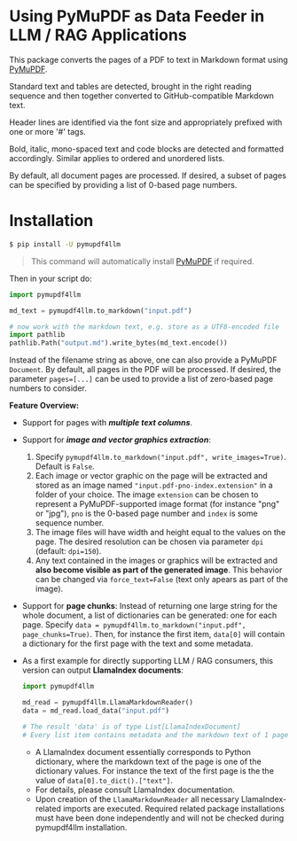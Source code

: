 # Using PyMuPDF as Data Feeder in LLM / RAG Applications

This package converts the pages of a PDF to text in Markdown format using [PyMuPDF](https://pypi.org/project/PyMuPDF/).

Standard text and tables are detected, brought in the right reading sequence and then together converted to GitHub-compatible Markdown text.

Header lines are identified via the font size and appropriately prefixed with one or more '#' tags.

Bold, italic, mono-spaced text and code blocks are detected and formatted accordingly. Similar applies to ordered and unordered lists.

By default, all document pages are processed. If desired, a subset of pages can be specified by providing a list of 0-based page numbers.


# Installation

```bash
$ pip install -U pymupdf4llm
```

> This command will automatically install [PyMuPDF](https://github.com/pymupdf/PyMuPDF) if required.

Then in your script do:

```python
import pymupdf4llm

md_text = pymupdf4llm.to_markdown("input.pdf")

# now work with the markdown text, e.g. store as a UTF8-encoded file
import pathlib
pathlib.Path("output.md").write_bytes(md_text.encode())
```

Instead of the filename string as above, one can also provide a PyMuPDF `Document`. By default, all pages in the PDF will be processed. If desired, the parameter `pages=[...]` can be used to provide a list of zero-based page numbers to consider.

**Feature Overview:**

* Support for pages with **_multiple text columns_**.
* Support for **_image and vector graphics extraction_**:

    1. Specify `pymupdf4llm.to_markdown("input.pdf", write_images=True)`. Default is `False`.
    2. Each image or vector graphic on the page will be extracted and stored as an image named `"input.pdf-pno-index.extension"` in a folder of your choice. The image `extension` can be chosen to represent a PyMuPDF-supported image format (for instance "png" or "jpg"),  `pno` is the 0-based page number and `index` is some sequence number.
    3. The image files will have width and height equal to the values on the page. The desired resolution can be chosen via parameter `dpi` (default: `dpi=150`).
    4. Any text contained in the images or graphics will be extracted and **also become visible as part of the generated image**. This behavior can be changed via `force_text=False` (text only apears as part of the image).

* Support for **page chunks**: Instead of returning one large string for the whole document, a list of dictionaries can be generated: one for each page. Specify `data = pymupdf4llm.to_markdown("input.pdf", page_chunks=True)`. Then, for instance the first item, `data[0]` will contain a dictionary for the first page with the text and some metadata.

* As a first example for directly supporting LLM / RAG consumers, this version can output **LlamaIndex documents**:

    ```python
    import pymupdf4llm
    
    md_read = pymupdf4llm.LlamaMarkdownReader()
    data = md_read.load_data("input.pdf")

    # The result 'data' is of type List[LlamaIndexDocument]
    # Every list item contains metadata and the markdown text of 1 page.
    ```

    * A LlamaIndex document essentially corresponds to Python dictionary, where the markdown text of the page is one of the dictionary values. For instance the text of the first page is the the value of `data[0].to_dict().["text"]`.
    * For details, please consult LlamaIndex documentation.
    * Upon creation of the `LlamaMarkdownReader` all necessary LlamaIndex-related imports are executed. Required related package installations must have been done independently and will not be checked during pymupdf4llm installation.